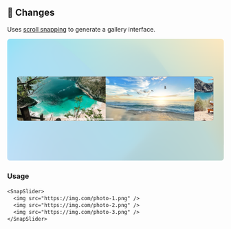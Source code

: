 ## 🧰 Changes

Uses [scroll snapping](https://developer.mozilla.org/en-US/docs/Web/CSS/CSS_scroll_snap) to generate a gallery interface.

<img alt="SnapSlider to scroll images" src="snap-slider.png" width="800" />

### Usage

```mdx
<SnapSlider>
  <img src="https://img.com/photo-1.png" />
  <img src="https://img.com/photo-2.png" />
  <img src="https://img.com/photo-3.png" />
</SnapSlider>
```
